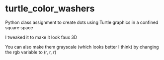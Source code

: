 # turtle_color_washers

Python class assignment to create dots using Turtle graphics in a confined square space

I tweaked it to make it look faux 3D

You can also make them grayscale (which looks better I think) by changing the rgb variable to (r, r, r)


